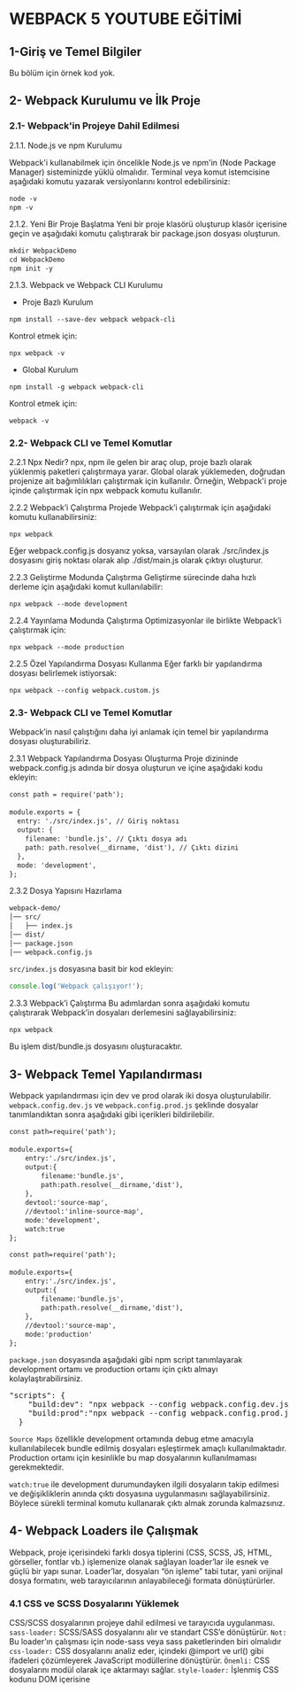 # WEBPACK 5 YOUTUBE EĞİTİMİ

## 1-Giriş ve Temel Bilgiler
Bu bölüm için örnek kod yok.

## 2- Webpack Kurulumu ve İlk Proje
### 2.1- Webpack'in Projeye Dahil Edilmesi
2.1.1. Node.js ve npm Kurulumu

Webpack'i kullanabilmek için öncelikle Node.js ve npm'in (Node Package Manager) sisteminizde yüklü olmalıdır.
Terminal veya komut istemcisine aşağıdaki komutu yazarak versiyonlarını kontrol edebilirsiniz:

```node
node -v
npm -v
```

2.1.2. Yeni Bir Proje Başlatma
Yeni bir proje klasörü oluşturup klasör içerisine geçin ve aşağıdaki komutu çalıştırarak bir package.json dosyası oluşturun.

```node
mkdir WebpackDemo
cd WebpackDemo
npm init -y
```

2.1.3. Webpack ve Webpack CLI Kurulumu

- Proje Bazlı Kurulum

```node
npm install --save-dev webpack webpack-cli
```
Kontrol etmek için:
```node
npx webpack -v
```
- Global Kurulum

```node
npm install -g webpack webpack-cli
```
Kontrol etmek için:
```node
webpack -v
```

### 2.2- Webpack CLI ve Temel Komutlar

2.2.1 Npx Nedir?
npx, npm ile gelen bir araç olup, proje bazlı olarak yüklenmiş paketleri çalıştırmaya yarar. Global olarak yüklemeden, doğrudan projenize ait bağımlılıkları çalıştırmak için kullanılır. Örneğin, Webpack'i proje içinde çalıştırmak için npx webpack komutu kullanılır.

2.2.2 Webpack’i Çalıştırma
Projede Webpack’i çalıştırmak için aşağıdaki komutu kullanabilirsiniz:

```node
npx webpack
```

Eğer webpack.config.js dosyanız yoksa, varsayılan olarak ./src/index.js dosyasını giriş noktası olarak alıp ./dist/main.js olarak çıktıyı oluşturur.

2.2.3 Geliştirme Modunda Çalıştırma
Geliştirme sürecinde daha hızlı derleme için aşağıdaki komut kullanılabilir:
```node
npx webpack --mode development
```

2.2.4 Yayınlama Modunda Çalıştırma
Optimizasyonlar ile birlikte Webpack’i çalıştırmak için:
```node
npx webpack --mode production
```

2.2.5 Özel Yapılandırma Dosyası Kullanma
Eğer farklı bir yapılandırma dosyası belirlemek istiyorsak:
```node
npx webpack --config webpack.custom.js
```

### 2.3- Webpack CLI ve Temel Komutlar
Webpack’in nasıl çalıştığını daha iyi anlamak için temel bir yapılandırma dosyası oluşturabiliriz.

2.3.1 Webpack Yapılandırma Dosyası Oluşturma
Proje dizininde webpack.config.js adında bir dosya oluşturun ve içine aşağıdaki kodu ekleyin:

```node
const path = require('path');

module.exports = {
  entry: './src/index.js', // Giriş noktası
  output: {
    filename: 'bundle.js', // Çıktı dosya adı
    path: path.resolve(__dirname, 'dist'), // Çıktı dizini
  },
  mode: 'development',
};
```
2.3.2 Dosya Yapısını Hazırlama
```
webpack-demo/
│── src/
│   ├── index.js
│── dist/
│── package.json
│── webpack.config.js
```
`src/index.js` dosyasına basit bir kod ekleyin:

```js
console.log('Webpack çalışıyor!');
```

2.3.3 Webpack’i Çalıştırma
Bu adımlardan sonra aşağıdaki komutu çalıştırarak Webpack’in dosyaları derlemesini sağlayabilirsiniz:
```
npx webpack
```

Bu işlem dist/bundle.js dosyasını oluşturacaktır.

## 3- Webpack Temel Yapılandırması

Webpack yapılandırması için dev ve prod olarak iki dosya oluşturulabilir.
`webpack.config.dev.js` ve `webpack.config.prod.js` şeklinde dosyalar tanımlandıktan sonra aşağıdaki gibi içerikleri bildirilebilir.

```node
const path=require('path');

module.exports={
    entry:'./src/index.js',
    output:{
        filename:'bundle.js',
        path:path.resolve(__dirname,'dist'),
    },
    devtool:'source-map',
    //devtool:'inline-source-map',
    mode:'development',
    watch:true
};
```

```node
const path=require('path');

module.exports={
    entry:'./src/index.js',
    output:{
        filename:'bundle.js',
        path:path.resolve(__dirname,'dist'),
    },
    //devtool:'source-map',
    mode:'production'
};
````

`package.json` dosyasında aşağıdaki gibi npm script tanımlayarak development ortamı ve production ortamı için çıktı almayı kolaylaştırabilirsiniz.

<pre>
"scripts": {
    "build:dev": "npx webpack --config webpack.config.dev.js",
    "build:prod":"npx webpack --config webpack.config.prod.js"
  }
</pre>

`Source Maps` özellikle development ortamında debug etme amacıyla kullanılabilecek bundle edilmiş dosyaları eşleştirmek amaçlı kullanılmaktadır. Production ortamı için kesinlikle bu map dosyalarının kullanılmaması gerekmektedir.

`watch:true` ile development durumundayken ilgili dosyaların takip edilmesi ve değişikliklerin anında çıktı dosyasına uygulanmasını sağlayabilirsiniz. Böylece sürekli terminal komutu kullanarak çıktı almak zorunda kalmazsınız.

## 4- Webpack Loaders ile Çalışmak

Webpack, proje içerisindeki farklı dosya tiplerini (CSS, SCSS, JS, HTML, görseller, fontlar vb.) işlemenize olanak sağlayan loader’lar ile esnek ve güçlü bir yapı sunar. Loader’lar, dosyaları “ön işleme” tabi tutar, yani orijinal dosya formatını, web tarayıcılarının anlayabileceği formata dönüştürürler.

### 4.1	CSS ve SCSS Dosyalarını Yüklemek
CSS/SCSS dosyalarının projeye dahil edilmesi ve tarayıcıda uygulanması.
`sass-loader:` SCSS/SASS dosyalarını alır ve standart CSS’e dönüştürür.
`Not:` Bu loader’ın çalışması için node-sass veya sass paketlerinden biri olmalıdır
`css-loader:` CSS dosyalarını analiz eder, içindeki @import ve url() gibi ifadeleri çözümleyerek JavaScript modüllerine dönüştürür.
`Önemli:` CSS dosyalarını modül olarak içe aktarmayı sağlar.
`style-loader:` İşlenmiş CSS kodunu DOM içerisine <style> etiketleri aracılığıyla ekler. 
`Not:` Development aşamasında tercih edilir; production ortamında CSS’in ayrı bir dosyaya çıkarılması için `MiniCssExtractPlugin` gibi araçlar kullanılır.

### 4.2	Babel kullanımı (ES6+ Desteği)

Modern JavaScript (ES6 ve üzeri) kodlarını, eski tarayıcılar tarafından da desteklenen ES5 formatına dönüştürmek.

`babel-loader:` Webpack için Babel entegrasyonu sağlar. Modern JS kodlarını derleyerek uyumlu hale getirir.

`@babel/core` ve `@babel/preset-env`: Babel’in temel çekirdeği ve ES6+ kodlarının hedef tarayıcıya göre dönüştürülmesini sağlayan paketlerdir.

### 4.3	File ve URL loader’lar (Görseller, Fontlar)

Webpack4’te dosyalar için url-loader, file-loader, raw-loader paketleri kullanılıyordu. Webpack5 ile built-in 
olarak sağlamaktadır.

![fileurlloadertable](readme-image/fileurlloadertable.png)

### 4.4	HTML loader kullanımı

HTML dosyalarını modül olarak işleyip, içinde bulunan varlık referanslarını (ör. <img src="">) webpack tarafından yönetilebilir hale getirmek.

`html-loader:` HTML dosyalarını string olarak içe aktarır ve içerisindeki kaynak (asset) referanslarını değerlendirir.

`Özellik:` HTML içerisindeki `<img>, <source>,` vb. etiketlerdeki src veya data-* attribute’larını işleyerek, ilgili asset’lerin de webpack tarafından yüklenmesini sağlar.

### 4.5	Kurulum Komutları

```npm
npm install --save-dev style-loader css-loader sass-loader sass 
npm install --save-dev babel-loader @babel/core @babel/preset-env 
npm install --save-dev html-loader html-webpack-plugin

```

## 5- Webpack Plugins ile Çalışmak
Webpack, projenin derleme sürecini daha verimli hale getirmek için birçok plugin sunar. Plugins (eklentiler), Webpack'in yeteneklerini genişletmeye yardımcı olur.

https://webpack.js.org/plugins/ 

### 5.1 HTML Webpack Plugin

HTML Webpack Plugin, Webpack ile bir HTML dosyası oluşturmak veya var olan bir HTML dosyasını özelleştirmek için kullanılır. Webpack tarafından oluşturulan script ve CSS dosyalarını otomatik olarak HTML'e ekler.

`npm install --save-dev html-webpack-plugin`

![htmlwebpackplugin](readme-image/htmlwebpackplugin.png)

### 5.2 Clean Webpack Plugin
Clean Webpack Plugin, her derleme öncesinde belirli klasörleri temizleyerek eski dosyaları kaldırır.

`npm install --save-dev clean-webpack-plugin`

![cleanwebpackplugin](readme-image/cleanwebpackplugin.png)

### 5.3 Mini Css Extract Plugin
MiniCssExtractPlugin, CSS dosyalarını JS dosyalarından ayırıp, harici bir CSS dosyası olarak oluşturur.

`npm install --save-dev mini-css-extract-plugin`

![minicssextractplugin](readme-image/minicssextractplugin.png)

### 5.4 DefinePlugin ile Global Değişkenler
DefinePlugin, derleme zamanında global sabitler oluşturmak için kullanılır.

![defineplugin](readme-image/defineplugin.png)

## 6-Webpack Geliştirme Ortamını İyileştirme

### 6.1 Webpack Dev Server Kullanımı
Webpack Dev Server (WDS), geliştirme sırasında statik dosyaları sunmak, otomatik yeniden yükleme sağlamak ve HMR ile çalışmak için kullanılan bir araçtır.

`npm install webpack-dev-server --save-dev`

![devserver](readme-image/devserver.png)

### 6.2 Hot Module Replacement (HMR)
HMR, sayfanın tamamını yeniden yüklemeden yalnızca değişen modülleri güncelleyerek geliştirme sürecini hızlandırır. Özellikle React, Vue gibi modern frameworklerle kullanılır.

![hmr](readme-image/hmr.png)

### 6.3 Webpack Dashboard ile Log Yönetimi
Webpack Dashboard, derleme sırasında logları daha anlaşılır hale getiren bir eklentidir. Performans analizi yaparak geliştirme sürecinde zaman kazandırır.

`npm install webpack-dashboard --save-dev`

![webpackdashboard](readme-image/webpackdashboard.png)